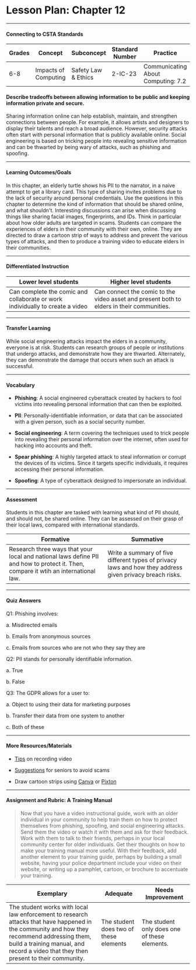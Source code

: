 # Lesson Plan: Chapter 12
---
#### Connecting to CSTA Standards

Grades | Concept | Subconcept | Standard Number | Practice
---|---|---|---|---
6-8 | Impacts of Computing | Safety Law & Ethics| 2-IC-23 | Communicating About Computing: 7.2 |

#### Describe tradeoffs between allowing information to be public and keeping information private and secure.

Sharing information online can help establish, maintain, and strengthen connections between people. For example, it allows artists and designers to display their talents and reach a broad audience. However, security attacks often start with personal information that is publicly available online. Social engineering is based on tricking people into revealing sensitive information and can be thwarted by being wary of attacks, such as phishing and spoofing.

---

#### Learning Outcomes/Goals

In this chapter, an elderly turtle shows his PII to the narrator, in a naive attempt to get a library card. This type of sharing invites problems due to the lack of security around personal credentials. Use the questions in this chapter to determine the kind of information that should be shared online, and what shouldn't. Interesting discussions can arise when discussing things like sharing facial images, fingerprints, and IDs. Think in particular about how older adults are targeted in scams. Students can compare the experiences of elders in their community with their own, online. They are directed to draw a cartoon strip of ways to address and prevent the various types of attacks, and then to produce a training video to educate elders in their communities.

---

#### Differentiated Instruction

Lower level students | Higher level students
---|---
Can complete the comic and collaborate or work individually to create a video | Can connect the comic to the video asset and present both to elders in their communities. 

---

#### Transfer Learning

While social engineering attacks impact the elders in a community, everyone is at risk. Students can research groups of people or institutions that undergo attacks, and demonstrate how they are thwarted. Alternately, they can demonstrate the damage that occurs when such an attack is successful.

---

#### Vocabulary

- **Phishing**:  A social engineered cyberattack created by hackers to fool victims into revealing personal information that can then be exploited. 
 
- **PII**: Personally-identifiable information, or data that can be associated with a given person, such as a social security number.

- **Social engineering**: A term covering the techniques used to trick people into revealing their personal information over the internet, often used for hacking into accounts and theft. 

- **Spear phishing**: A highly targeted attack to steal information or corrupt the devices of its victims. Since it targets specific individuals, it requires accessing their personal information.

- **Spoofing**: A type of cyberattack designed to impersonate an individual.

---

#### Assessment

Students in this chapter are tasked with learning what kind of PII should, and should not, be shared online. They can be assessed on their grasp of their local laws, compared with international standards. 

Formative | Summative
---|---
Research three ways that your local and national laws define PII and how to protect it. Then, compare it wtih an international law. | Write a summary of five different types of privacy laws and how they address given privacy breach risks.

---

#### Quiz Answers

Q1:	Phishing involves:  

a.	Misdirected emails 

b.	Emails from anonymous sources  

c.	<span class="highlight">Emails from sources who are not who they say they are</span>  

Q2:	PII stands for personally identifiable information.  

a.	<span class="highlight">True</span>  

b.	False 

Q3:	The GDPR allows for a user to:  

a.	Object to using their data for marketing purposes  

b.	Transfer their data from one system to another  

c.	<span class="highlight">Both of these</span> 

---

#### More Resources/Materials

- [Tips](https://wistia.com/learn/production/shooting-video-by-yourself) on recording video

- [Suggestions](https://ncoa.org/article/how-to-prevent-phishing-scams-a-guide-for-seniors) for seniors to avoid scams

- Draw cartoon strips using [Canva](https://canva.com) or [Pixton](https://app.pixton.com)

---

#### Assignment and Rubric: A Training Manual

> Now that you have a video instructional guide, work with an older individual in your community to help train them on how to protect themselves from phishing, spoofing, and social engineering attacks. Send them the video or watch it with them and ask for their feedback. Work with them to talk to their friends, perhaps in your local community center for older individuals. Get their thoughts on how to make your training manual more useful. With their feedback, add another element to your training guide, perhaps by building a small website, having your police department include your video on their website, or writing up a pamphlet, cartoon, or brochure to accentuate your training. 

Exemplary | Adequate | Needs Improvement 
---|---|---
The student works with local law enforcement to research attacks that have happened in the community and how they recommend addressing them, build a training manual, and record a video that they then present to their community.  | The student does two of these elements | The student only does one of these elements.